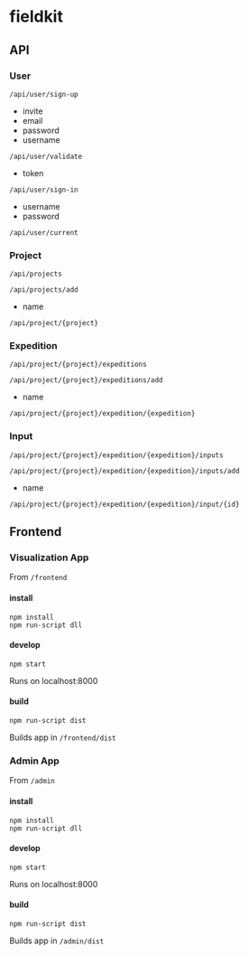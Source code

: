 # fieldkit

## API

### User

```
/api/user/sign-up
```
* invite
* email
* password
* username

```
/api/user/validate
```
* token

```
/api/user/sign-in
```
* username
* password

```
/api/user/current
```

### Project

```
/api/projects
```

```
/api/projects/add
```
* name

```
/api/project/{project}
```

### Expedition

```
/api/project/{project}/expeditions
```

```
/api/project/{project}/expeditions/add
```
* name

```
/api/project/{project}/expedition/{expedition}
```

### Input

```
/api/project/{project}/expedition/{expedition}/inputs
```

```
/api/project/{project}/expedition/{expedition}/inputs/add
```
* name

```
/api/project/{project}/expedition/{expedition}/input/{id}
```

## Frontend

### Visualization App
From `/frontend`

#### install
```
npm install
npm run-script dll
```

#### develop
```
npm start
```
Runs on localhost:8000

#### build
```
npm run-script dist
```
Builds app in `/frontend/dist`

### Admin App
From `/admin`

#### install
```
npm install
npm run-script dll
```

#### develop
```
npm start
```
Runs on localhost:8000

#### build
```
npm run-script dist
```
Builds app in `/admin/dist`

